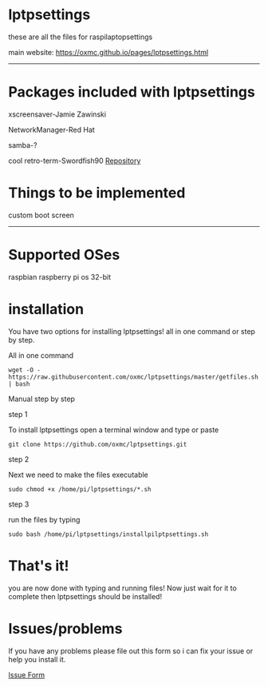 # lptpsettings

these are all the files for raspilaptopsettings

main website: https://oxmc.github.io/pages/lptpsettings.html

---------

# Packages included with lptpsettings

xscreensaver-Jamie Zawinski

NetworkManager-Red Hat

samba-?

cool retro-term-Swordfish90 <a class="github-button" href="https://github.com/Swordfish90/cool-retro-term" data-icon="octicon-issue-opened" aria-label="Itest">Repository</a>

# Things to be implemented

custom boot screen

--------

# Supported OSes
raspbian raspberry pi os 32-bit
# installation
You have two options for installing lptpsettings!
all in one command or step by step.

All in one command
```
wget -O - https://raw.githubusercontent.com/oxmc/lptpsettings/master/getfiles.sh | bash
```

Manual step by step

step 1

To install lptpsettings open a terminal window and type or paste


```
git clone https://github.com/oxmc/lptpsettings.git
```

step 2

Next we need to make the files executable

```
sudo chmod +x /home/pi/lptpsettings/*.sh
```

step 3

run the files by typing

```
sudo bash /home/pi/lptpsettings/installpilptpsettings.sh
```

# That's it!

you are now done with typing and running files!
Now just wait for it to complete then lptpsettings should be installed!

# Issues/problems

If you have any problems please file out this form so i can fix your issue or help you install it.

<a class="github-button" href="https://forms.gle/m166DU97wMQRZa3j9" data-icon="octicon-issue-opened" aria-label="Itest">Issue Form</a>
